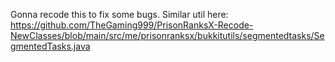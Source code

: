 Gonna recode this to fix some bugs.
Similar util here: https://github.com/TheGaming999/PrisonRanksX-Recode-NewClasses/blob/main/src/me/prisonranksx/bukkitutils/segmentedtasks/SegmentedTasks.java
